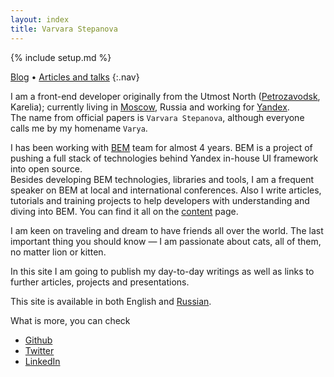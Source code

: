 ```yaml
---
layout: index
title: Varvara Stepanova
---
```

{% include setup.md %}

[Blog](en/issues/) • [Articles and talks](en/content)
{:.nav}

I am a front-end developer originally from the Utmost North
([Petrozavodsk](http://maps.yandex.com/-/CVR3nIPf),
Karelia); currently living in
[Moscow](http://images.yandex.com/yandsearch?text=Moscow), Russia and working for
[Yandex](http://www.yandex.com/).<br/>
The name from official papers is `Varvara Stepanova`, although everyone calls me
by my homename `Varya`.

I has been working with [BEM](http://bem.info/) team for almost 4 years. BEM is
a project of pushing a full stack of technologies behind Yandex in-house UI framework into open
source.<br/>
Besides developing BEM technologies, libraries and tools, I am a frequent
speaker on BEM at local and international conferences. Also I write articles,
tutorials and training projects to help developers with understanding and diving
into BEM. You can find it all on the [content](en/content/) page.

I am keen on traveling and dream to have friends all over the world. The last
important thing you should know — I am passionate about cats, all of them, no
matter lion or kitten.

In this site I am going to publish my day-to-day writings as well as links to
further articles, projects and presentations.

This site is available in both English and [Russian](/ru).

What is more, you can check

 * [Github](https://github.com/toivonen)
 * [Twitter](https://twitter.com/toivonens)
 * [LinkedIn](http://www.linkedin.com/pub/varvara-stepanova/30/72a/96b)
